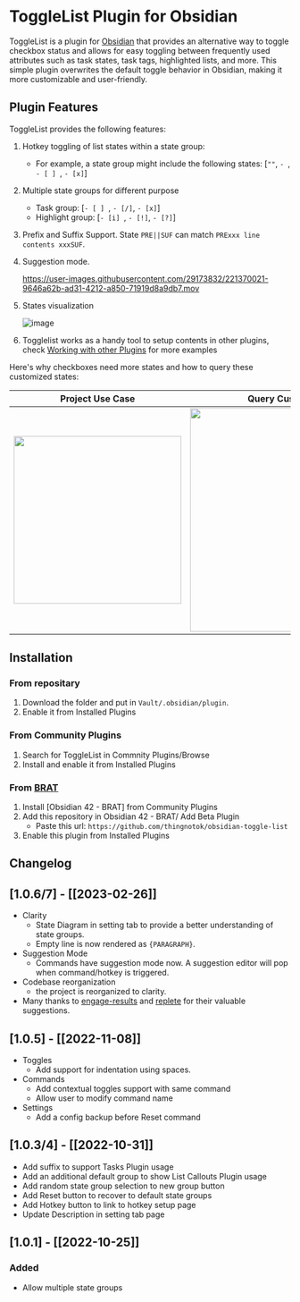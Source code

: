 # ToggleList Plugin for Obsidian

ToggleList is a plugin for [Obsidian](https://obsidian.md) that provides an alternative way to toggle checkbox status and allows for easy toggling between frequently used attributes such as task states, task tags, highlighted lists, and more. This simple plugin overwrites the default toggle behavior in Obsidian, making it more customizable and user-friendly.


## Plugin Features

ToggleList provides the following features:

1. Hotkey toggling of list states within a state group:
	- For example, a state group might include the following states: [`""`, `- `, `- [ ] `, ` - [x] `]

2. Multiple state groups for different purpose
	- Task group: [`- [ ] `, ` - [/] `, ` - [x] `]
	- Highlight group: [`- [i] `, ` - [!] `, ` - [?] `]

3. Prefix and Suffix Support. State `PRE||SUF` can match `PRExxx line contents xxxSUF`.

4. Suggestion mode. 

	https://user-images.githubusercontent.com/29173832/221370021-9646a62b-ad31-4212-a850-71919d8a9db7.mov


	

5. States visualization

	![image](https://user-images.githubusercontent.com/29173832/221369660-5600d76d-b8ac-4354-b4cc-11457c1527db.png)


6. Togglelist works as a handy tool to setup contents in other plugins, check [Working with other Plugins](https://github.com/thingnotok/obsidian-toggle-list/doc/other_plugin.md) for more examples

Here's why checkboxes need more states and how to query these customized states:

| Project Use Case | Query Customized Items |
| :--------------: | :-------------------: |
| <img src="https://github.com/thingnotok/obsidian-toggle-list/blob/master/resources/example_project.png" width="300"> | <img src="https://github.com/thingnotok/obsidian-toggle-list/blob/master/resources/query_example.png" width="400"> |



## Installation

### From repositary

1. Download the folder and put in `Vault/.obsidian/plugin`.
1. Enable it from Installed Plugins

### From Community Plugins

1. Search for ToggleList in Commnity Plugins/Browse
1. Install and enable it from Installed Plugins

### From [BRAT](https://github.com/TfTHacker/obsidian42-brat)

1. Install [Obsidian 42 - BRAT] from Community Plugins
2. Add this repository in Obsidian 42 - BRAT/ Add Beta Plugin
	- Paste this url: `https://github.com/thingnotok/obsidian-toggle-list`
3. Enable this plugin from Installed Plugins


## Changelog
[1.0.6/7] - [[2023-02-26]]
---
- Clarity
	- State Diagram in setting tab to provide a better understanding of state groups.
	- Empty line is now rendered as `{PARAGRAPH}`.
- Suggestion Mode
	- Commands have suggestion mode now. A suggestion editor will pop when command/hotkey is triggered.
- Codebase reorganization
	- the project is reorganized to clarity.
- Many thanks to [engage-results](https://github.com/engage-results) and [replete](https://github.com/replete) for their valuable suggestions.
	
[1.0.5] - [[2022-11-08]]
---
- Toggles
    - Add support for indentation using spaces.
- Commands
    - Add contextual toggles support with same command
    - Allow user to modify command name
- Settings
    - Add a config backup before Reset command

[1.0.3/4] - [[2022-10-31]]
---
- Add suffix to support Tasks Plugin usage
- Add an additional default group to show List Callouts Plugin usage
- Add random state group selection to new group button
- Add Reset button to recover to default state groups
- Add Hotkey button to link to hotkey setup page
- Update Description in setting tab page


[1.0.1] - [[2022-10-25]]
---

### Added
- Allow multiple state groups

